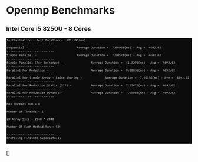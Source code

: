 # Openmp Benchmarks

### Intel Core i5 8250U - 8 Cores 

![alt text](https://raw.githubusercontent.com/Erfan-Ahmadi/openmp_benchmarks/master/screenshots/ResultTest.PNG "Intel Core i5 8250U - 8 Cores")

[]
